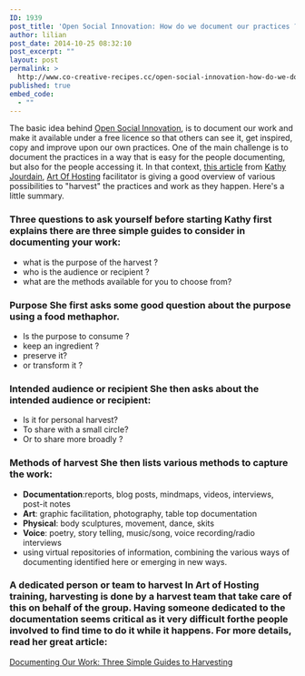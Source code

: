 ```yaml
---
ID: 1939
post_title: 'Open Social Innovation: How do we document our practices ?'
author: lilian
post_date: 2014-10-25 08:32:10
post_excerpt: ""
layout: post
permalink: >
  http://www.co-creative-recipes.cc/open-social-innovation-how-do-we-document-our-practices/
published: true
embed_code:
  - ""
---
```

The basic idea behind [Open Social Innovation][1], is to document our work and make it available under a free licence so that others can see it, get inspired, copy and improve upon our own practices. One of the main challenge is to document the practices in a way that is easy for the people documenting, but also for the people accessing it. In that context, [this article][2] from [Kathy Jourdain][3], [Art Of Hosting][4] facilitator is giving a good overview of various possibilities to "harvest" the practices and work as they happen. Here's a little summary.<!--more-->

### Three questions to ask yourself before starting Kathy first explains there are three simple guides to consider in documenting your work: 

*   what is the purpose of the harvest ?
*   who is the audience or recipient ?
*   what are the methods available for you to choose from?

### Purpose She first asks some good question about the purpose using a food methaphor. 

*   Is the purpose to consume ?
*   keep an ingredient ?
*   preserve it?
*   or transform it ?

### Intended audience or recipient She then asks about the intended audience or recipient: 

*   Is it for personal harvest?
*   To share with a small circle?
*   Or to share more broadly ?

### Methods of harvest She then lists various methods to capture the work: 

*   **Documentation**:reports, blog posts, mindmaps, videos, interviews, post-it notes
*   **Art**: graphic facilitation, photography, table top documentation
*   **Physical**: body sculptures, movement, dance, skits
*   **Voice**: poetry, story telling, music/song, voice recording/radio interviews
*   using virtual repositories of information, combining the various ways of documenting identified here or emerging in new ways.

### A dedicated person or team to harvest In Art of Hosting training, harvesting is done by a harvest team that take care of this on behalf of the group. Having someone dedicated to the documentation seems critical as it very difficult forthe people involved to find time to do it while it happens. For more details, read her great article: 

[Documenting Our Work: Three Simple Guides to Harvesting][2]

 [1]: http://www.co-creative-recipes.cc/open-social-innovation/ "Open Social Innovation"
 [2]: http://shapeshiftstrategies.com/2014/10/05/documenting-our-work-three-simple-guides-to-harvesting/
 [3]: http://shapeshiftstrategies.com/
 [4]: http://www.co-creative-recipes.cc/recipes/aoh-art-of-hosting/ "AoH (Art of Hosting)"